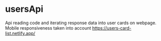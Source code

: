 # usersApi
Api reading code and iterating response data into user cards on webpage. Mobile responsiveness taken into account
https://users-card-list.netlify.app/ 
